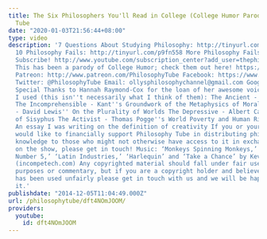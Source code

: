 ```yaml
---
title: The Six Philosophers You'll Read in College (College Humor Parody) - Philosophy
  Tube
date: "2020-01-03T21:56:44+08:00"
type: video
description: '7 Questions About Studying Philosophy: http://tinyurl.com/ocvaqns Top
  10 Philosophy Fails: http://tinyurl.com/p9fn558 More Philosophy Fails: http://tinyurl.com/orhpans
  Subscribe! http://www.youtube.com/subscription_center?add_user=thephilosophytube
  This has been a parody of College Humor; check them out here! https://www.youtube.com/user/collegehumor
  Patreon: http://www.patreon.com/PhilosophyTube Facebook: https://www.facebook.com/PhilosophyTube?ref=hl
  Twitter: @PhilosophyTube Email: ollysphilosophychannel@gmail.com Google+: google.com/+thephilosophytube
  Special Thanks to Hannah Raymond-Cox for the loan of her awesome voice! The books
  I used (this isn''t necessarily what I think of them): The Ancient - Plato''s Republic
  The Incomprehensible - Kant''s Groundwork of the Metaphysics of Morals The Modern
  - David Lewis'' On the Plurality of Worlds The Depressive - Albert Camus'' The Myth
  of Sisyphus The Activist - Thomas Pogge''s World Poverty and Human Rights You -
  An essay I was writing on the definition of creativity If you or your organisation
  would like to financially support Philosophy Tube in distributing philosophical
  knowledge to those who might not otherwise have access to it in exchange for credits
  on the show, please get in touch! Music: ‘Monkeys Spinning Monkeys,’ ‘Bach’s Sinfonia
  Number 5,’ ‘Latin Industries,’ ‘Harlequin’ and ‘Take a Chance’ by Kevin MacLeod
  (incompetech.com) Any copyrighted material should fall under fair use for educational
  purposes or commentary, but if you are a copyright holder and believe your material
  has been used unfairly please get in touch with us and we will be happy to discuss
  it.'
publishdate: "2014-12-05T11:04:49.000Z"
url: /philosophytube/dft4NOmJOOM/
providers:
  youtube:
    id: dft4NOmJOOM
---
```


